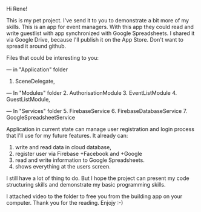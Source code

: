 Hi Rene!

This is my pet project. I've send it to you to demonstrate a bit more of my skills.
This is an app for event managers. With this app they could read and write guestlist with app synchronized with Google Spreadsheets.
I shared it via Google Drive, because I'll publish it on the App Store. Don't want to spread it around github.

Files that could be interesting to you:

— in "Application" folder
   1. SceneDelegate,

— In "Modules" folder
   2. AuthorisationModule
   3. EventListModule
   4. GuestListModule,

— In "Services" folder
   5. FirebaseService
   6. FirebaseDatabaseService
   7. GoogleSpreadsheetService

Application in current state can manage user registration and login process that I'll use for my future features.
It already can:
   1. write and read data in cloud database, 
   2. register user via Firebase +Facebook and +Google
   3. read and write information to Google Spreadsheets.
   4. shows everything at the users screen.

I still have a lot of thing to do. 
But I hope the project can present my code structuring skills and demonstrate my basic programming skills.

I attached video to the folder to free you from the building app on your computer.
Thank you for the reading. Enjojy :-)
